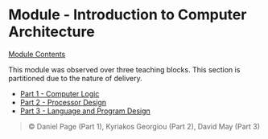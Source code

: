 # Module - Introduction to Computer Architecture <!-- omit in toc -->

[Module Contents](/README.md)

This module was observed over three teaching blocks. This section is partitioned due to the nature of delivery.

- [Part 1 - Computer Logic](./part1/index)
- [Part 2 - Processor Design](./part2/index)
- [Part 3 - Language and Program Design](./part3/index)

> &copy; Daniel Page (Part 1), Kyriakos Georgiou (Part 2), David May (Part 3)
